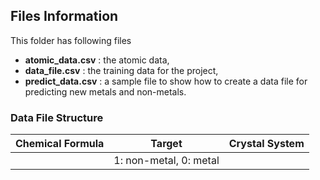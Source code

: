 ## Files Information

This folder has following files
- **atomic_data.csv** : the atomic data, 
- **data_file.csv** : the training data for the project,  
- **predict_data.csv** : a sample file to show how to create a data file for predicting new metals and non-metals.

### Data File Structure
|Chemical Formula | Target | Crystal System|
|-----------------|--------|---------------|
| | 1: non-metal, 0: metal| |
